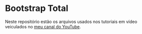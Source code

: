 # Bootstrap Total

Neste repositório estão os arquivos usados nos tutoriais em vídeo veiculados no [meu canal do YouTube](https://www.youtube.com/channel/UCSXZ98kaD6xA05IeK__FUkQ).
